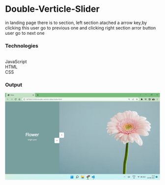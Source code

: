 # Double-Verticle-Slider

in landing page there is to section, left section atached a arrow key,by clicking this user go to previous one and clicking right section arror button user go to next one

### Technologies ###
<br>JavaScript
<br>HTML
<br>CSS

### Output ###
![Alt text](1.png?raw=true "Title")
